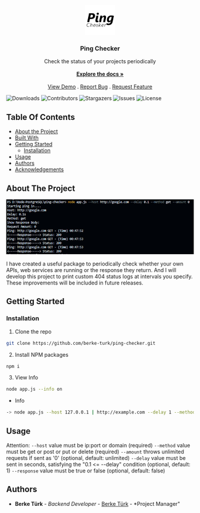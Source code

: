 <br/>
<p align="center">
  <a href="https://github.com/berke-turk/ping-checker">
    <img src="https://raw.githubusercontent.com/berke-turk/ping-checker/main/images/logo.jpg" alt="Logo" width="80" height="80">
  </a>

  <h3 align="center">Ping Checker</h3>

  <p align="center">
    Check the status of your projects periodically
    <br/>
    <br/>
    <a href="https://github.com/berke-turk/ping-checker"><strong>Explore the docs »</strong></a>
    <br/>
    <br/>
    <a href="https://github.com/berke-turk/ping-checker">View Demo</a>
    .
    <a href="https://github.com/berke-turk/ping-checker/issues">Report Bug</a>
    .
    <a href="https://github.com/berke-turk/ping-checker/issues">Request Feature</a>
  </p>
</p>

![Downloads](https://img.shields.io/github/downloads/berke-turk/ping-checker/total) ![Contributors](https://img.shields.io/github/contributors/berke-turk/ping-checker?color=dark-green) ![Stargazers](https://img.shields.io/github/stars/berke-turk/ping-checker?style=social) ![Issues](https://img.shields.io/github/issues/berke-turk/ping-checker) ![License](https://img.shields.io/github/license/berke-turk/ping-checker) 

## Table Of Contents

* [About the Project](#about-the-project)
* [Built With](#built-with)
* [Getting Started](#getting-started)
  * [Installation](#installation)
* [Usage](#usage)
* [Authors](#authors)
* [Acknowledgements](#acknowledgements)

## About The Project

![Screen Shot](https://raw.githubusercontent.com/berke-turk/ping-checker/main/images/example.png)

I have created a useful package to periodically check whether your own APIs, web services are running or the response they return. And I will develop this project to print custom 404 status logs at intervals you specify. These improvements will be included in future releases.

## Getting Started

### Installation

1. Clone the repo

```sh
git clone https://github.com/berke-turk/ping-checker.git
```

2. Install NPM packages

```sh
npm i
```

3. View Info

```sh
node app.js --info on
```
* Info
```sh
-> node app.js --host 127.0.0.1 | http://example.com --delay 1 --method get | post | put | delete --amount 0 | 5 | 100 
```

## Usage

Attention:
```--host``` value must be ip:port or domain (required)
```--method``` value must be get or post or put or delete (required)
```--amount``` throws unlimited requests if sent as '0' (optional, default: unlimited)
```--delay``` value must be sent in seconds, satisfying the "0.1 <= --delay" condition (optional, default: 1)
```--response``` value must be true or false (optional, default: false)

## Authors

* **Berke Türk** - *Backend Developer* - [Berke Türk](https://github.com/berke-turk) - *Project Manager"